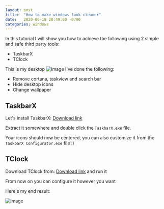 ```yaml
---
layout: post
title:  "How to make windows look cleaner"
date:   2020-06-18 20:49:00 -0700
categories: windows
---
```


In this tutorial I will show you how to achieve the following using 2 simple and safe third party tools:
- TaskbarX
- TClock

This is my desktop
![image](/assets/images/statewindows.png)
I've done the following:
- Remove cortana, taskview and search bar
- Hide desktop icons
- Change wallpaper

## TaskbarX

Let's install TaskbarX: [Download link](https://github.com/ChrisAnd1998/TaskbarX/releases/tag/1.5.6.0)

Extract it somewhere and double click the `TaskbarX.exe` file.

Your icons should now be centered, you can also customize it from the `TaskbarX Configurator.exe` file :) 

## TClock

Download TClock from: [Download link](https://github.com/White-Tiger/T-Clock) and run it

From now on you can configure it however you want

Here's my end result:

![image](https://media.discordapp.net/attachments/729552902376521772/731942056792162364/unknown.png?width=1194&height=671)